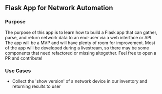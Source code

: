 ## Flask App for Network Automation
### Purpose
The purpose of this app is to learn how to build a Flask app that can gather, parse, and return network 
data to an end-user via a web interface or API. The app will be a MVP and will have plenty of room for improvement. 
Most of the app will be developed during a livestream, so there may be some components that need refactored or 
missing altogether. Feel free to open a PR and contribute!

### Use Cases
- Collect the 'show version' of a network device in our inventory and returning results to user